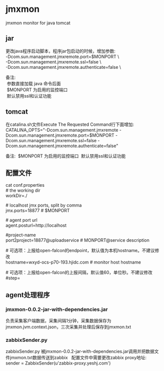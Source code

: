 # jmxmon
jmxmon monitor for java tomcat

## jar 
更改java程序启动脚本，程序jar包启动的时候，增加参数:   
 -Dcom.sun.management.jmxremote.port=$MONPORT \  
 -Dcom.sun.management.jmxremote.ssl=false \  
 -Dcom.sun.management.jmxremote.authenticate=false \  

备注:  
  参数直接加载 java 命令后面  
  $MONPORT 为启用的监控端口  
  默认禁用ssl和认证功能  
  
## tomcat
在catalina.sh文件Execute The Requested Command行下面增加:
CATALINA_OPTS="-Dcom.sun.management.jmxremote -Dcom.sun.management.jmxremote.port=$MONPORT -Dcom.sun.management.jmxremote.ssl=false -Dcom.sun.management.jmxremote.authenticate=false"  

备注:
  $MONPORT 为启用的监控端口
  默认禁用ssl和认证功能

## 配置文件

cat conf.properties   
\# the working dir  
workDir=./  
  
\# localhost jmx ports, split by comma  
jmx.ports=18877  \# $MONPORT  

\# agent port url  
agent.posturl=http://localhost  

\#project-name  
port2project=18877@uploadservice  \# MONPORT@service description  


\# 可选项：上报给open-falcon的endpoint，默认值为本机hostname。不建议修改  
hostname=wxyd-ocs-p70-193.hjidc.com  \# monitor host hostname  
 
\# 可选项：上报给open-falcon的上报间隔，默认值60，单位秒。不建议修改  
#step=  


## agent处理程序
### jmxmon-0.0.2-jar-with-dependencies.jar  
负责采集客户端数据，采集间隔1分钟，采集数据保存为jmxmon.jvm.context.json，三次采集并处理后保存到jmxmon.txt  

### zabbixSender.py  
zabbixSender.py 被jmxmon-0.0.2-jar-with-dependencies.jar调用并把数据文件jmxmon.txt数据传送到zabbix    
配置文件中需要更改zabbix proxy地址:  sender = ZabbixSender(u'zabbix-proxy.yeshj.com')   



